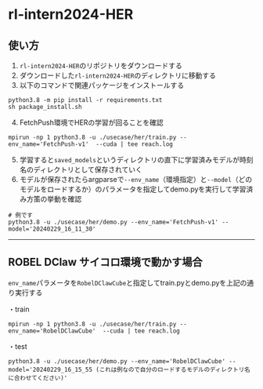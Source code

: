 # rl-intern2024-HER

## 使い方


1. `rl-intern2024-HER`のリポジトリをダウンロードする
2. ダウンロードした`rl-intern2024-HER`のディレクトリに移動する
3. 以下のコマンドで関連パッケージをインストールする

```
python3.8 -m pip install -r requirements.txt
sh package_install.sh
```

4. FetchPush環境でHERの学習が回ることを確認
```
mpirun -np 1 python3.8 -u ./usecase/her/train.py --env_name='FetchPush-v1'  --cuda | tee reach.log
```

5. 学習すると`saved_models`というディレクトリの直下に学習済みモデルが時刻名のディレクトリとして保存されていく
6. モデルが保存されたらargparseで`--env_name`（環境指定）と`--model`（どのモデルをロードするか）のパラメータを指定してdemo.pyを実行して学習済み方策の挙動を確認


```
# 例です
python3.8 -u ./usecase/her/demo.py --env_name='FetchPush-v1' --model='20240229_16_11_30'
```

___
## ROBEL DClaw サイコロ環境で動かす場合
`env_name`パラメータを`RobelDClawCube`と指定してtrain.pyとdemo.pyを上記の通り実行する

・train
```
mpirun -np 1 python3.8 -u ./usecase/her/train.py --env_name='RobelDClawCube'  --cuda | tee reach.log
```

・test
```
python3.8 -u ./usecase/her/demo.py --env_name='RobelDClawCube' --model='20240229_16_15_55 (これは例なので自分のロードするモデルのディレクトリ名に合わせてください)'
```
